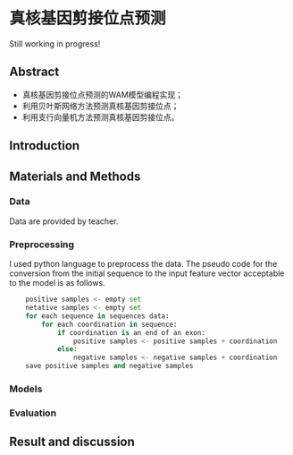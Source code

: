 # 真核基因剪接位点预测

Still working in progress!

## Abstract

- 真核基因剪接位点预测的WAM模型编程实现；
- 利用贝叶斯网络方法预测真核基因剪接位点；
- 利用支行向量机方法预测真核基因剪接位点。

## Introduction

## Materials and Methods

### Data

Data are provided by teacher.

### Preprocessing

I used python language to preprocess the data. The pseudo code for the conversion from the initial sequence to the input feature vector acceptable to the model is as follows.

```python
    positive samples <- empty set
    netative samples <- empty set
    for each sequence in sequences data:
        for each coordination in sequence:
            if coordination is an end of an exon:
                positive samples <- positive samples + coordination
            else:
                negative samples <- negative samples + coordination
    save positive samples and negative samples
```

### Models

### Evaluation

## Result and discussion












